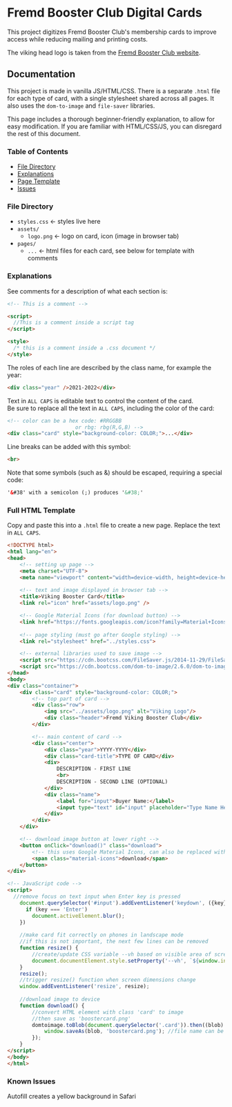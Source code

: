 # Fremd Booster Club Digital Cards

This project digitizes Fremd Booster Club's membership cards to improve access while reducing mailing and printing costs.

The viking head logo is taken from the [Fremd Booster Club website](https://www.fremdboosterclub.org/sites/all/themes/educational1/logo.png).

## Documentation

This project is made in vanilla JS/HTML/CSS.
There is a separate `.html` file for each type of card, 
with a single stylesheet shared across all pages. 
It also uses the `dom-to-image` and `file-saver` libraries.

This page includes a thorough beginner-friendly explanation, to allow for easy modification.
If you are familiar with HTML/CSS/JS, you can disregard the rest of this document.

### Table of Contents
- [File Directory](#file-directory)
- [Explanations](#explanations)
- [Page Template](#full-html-template)
- [Issues](#known-issues)

### File Directory

* `styles.css` &larr; styles live here
* `assets/ `
  * `logo.png`     &larr; logo on card, icon (image in browser tab)
* `pages/`
  * `...` &larr; html files for each card, see below for template with comments

### Explanations

See comments for a description of what each section is:
```html
<!-- This is a comment -->

<script>
  //This is a comment inside a script tag
</script>

<style>
  /* this is a comment inside a .css document */
</style>
```
The roles of each line are described by the class name, for example the year:
```html
<div class="year" />2021-2022</div>
```

Text in `ALL CAPS` is editable text to control the content of the card.<br>
Be sure to replace all the text in `ALL CAPS`, including the color of the card:
```html
<!-- color can be a hex code: #RRGGBB 
                      or rbg: rbg(R,G,B) -->
<div class="card" style="background-color: COLOR;">...</div>
```
Line breaks can be added with this symbol:
```html
<br>
```

Note that some symbols (such as &) should be escaped, requiring a special code:
```html
'&#38' with a semicolon (;) produces '&#38;'
```

### Full HTML Template
Copy and paste this into a `.html` file to create a new page. 
Replace the text in `ALL CAPS`.

```html
<!DOCTYPE html>
<html lang="en">
<head>
    <!-- setting up page -->
    <meta charset="UTF-8">
    <meta name="viewport" content="width=device-width, height=device-height, initial-scale=1.0">
    
    <!-- text and image displayed in browser tab -->
    <title>Viking Booster Card</title>
    <link rel="icon" href="assets/logo.png" />

    <!-- Google Material Icons (for download button) -->
    <link href="https://fonts.googleapis.com/icon?family=Material+Icons" rel="stylesheet">
    
    <!-- page styling (must go after Google styling) -->
	<link rel="stylesheet" href="../styles.css">

    <!-- external libraries used to save image -->
    <script src="https://cdn.bootcss.com/FileSaver.js/2014-11-29/FileSaver.min.js"></script>
    <script src="https://cdn.bootcss.com/dom-to-image/2.6.0/dom-to-image.min.js"></script>
</head>
<body>
<div class="container">
    <div class="card" style="background-color: COLOR;">
        <!-- top part of card -->
        <div class="row">
	        <img src="../assets/logo.png" alt="Viking Logo"/>
            <div class="header">Fremd Viking Booster Club</div>
        </div>

        <!-- main content of card -->
        <div class="center">
            <div class="year">YYYY-YYYY</div>
            <div class="card-title">TYPE OF CARD</div>
            <div>
                DESCRIPTION - FIRST LINE
                <br>
                DESCRIPTION - SECOND LINE (OPTIONAL)
            </div>
            <div class="name">
                <label for="input">Buyer Name:</label>
                <input type="text" id="input" placeholder="Type Name Here"/>
            </div>
        </div>
    </div>

    <!-- download image button at lower right -->
    <button onClick="download()" class="download">
        <!-- this uses Google Material Icons, can also be replaced with an image -->
        <span class="material-icons">download</span>
    </button>
</div>

<!-- JavaScript code -->
<script>
  //remove focus on text input when Enter key is pressed
    document.querySelector('#input').addEventListener('keydown', ({key}) => {
      if (key === 'Enter')
        document.activeElement.blur();
    })
  
    //make card fit correctly on phones in landscape mode
    //if this is not important, the next few lines can be removed
    function resize() {
        //create/update CSS variable --vh based on visible area of screen
        document.documentElement.style.setProperty('--vh', `${window.innerHeight * 0.01}px`);
    }
    resize();
    //trigger resize() function when screen dimensions change
    window.addEventListener('resize', resize);
    
    //download image to device
    function download() {
        //convert HTML element with class 'card' to image
        //then save as 'boostercard.png'
        domtoimage.toBlob(document.querySelector('.card')).then((blob) => {
            window.saveAs(blob, 'boostercard.png'); //file name can be changed
        });
    }
</script>
</body>
</html>
```

### Known Issues
Autofill creates a yellow background in Safari
